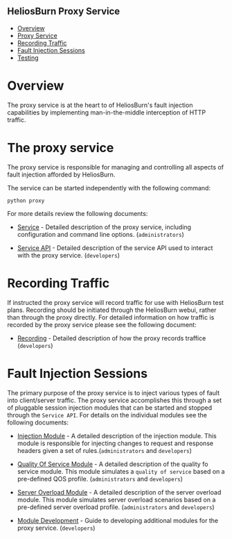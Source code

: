 ## HeliosBurn Proxy Service

* [Overview](#overview)
* [Proxy Service](#the-proxy-service)
* [Recording Traffic](#recording_traffic)
* [Fault Injection Sessions](injection.md)
* [Testing](testing.md)


# Overview

The proxy service is at the heart to of HeliosBurn's fault injection capabilities by implementing man-in-the-middle interception of HTTP traffic.


# The proxy service

The proxy service is responsible for managing and controlling all aspects of fault injection afforded by HeliosBurn.

The service can be started independently with the following command:

`python proxy`

For more details review the following documents:

* [Service](service.md) - Detailed description of the proxy service, including configuration and command line options. (`administrators`)

* [Service API](api.md) - Detailed description of the service API used to interact with the proxy service. (`developers`)

# Recording Traffic

If instructed the proxy service will record traffic for use with HeliosBurn test plans. Recording should be initiated through the HeliosBurn webui, rather than through the proxy directly. For detailed information on how traffic is recorded by the proxy service please see the following document:

* [Recording](recording.md) - Detailed description of how the proxy records traffice (`developers`)

# Fault Injection Sessions

The primary purpose of the proxy service is to inject various types of fault into client/server traffic. The proxy service accomplishes this through a set of pluggable session injection modules that can be started and stopped through the `Service API`.  For details on the individual modules see the following documents:

* [Injection Module](injection.md) - A detailed description of the injection module. This module is responsible for injecting changes to request and response headers given a set of rules.(`administrators` and `developers`)

* [Quality Of Service Module](qos.md) - A detailed description of the quality fo service module. This module simulates a `quality of service` based on a pre-defined QOS profile. (`administrators` and `developers`)

* [Server Overload Module](server_overload.md) - A detailed description of the server overload module. This module simulates server overload scenarios based on a pre-defined server overload profile. (`administrators` and `developers`)

* [Module Development](module_developer.md)  - Guide to developing additional modules for the proxy service. (`developers`)
